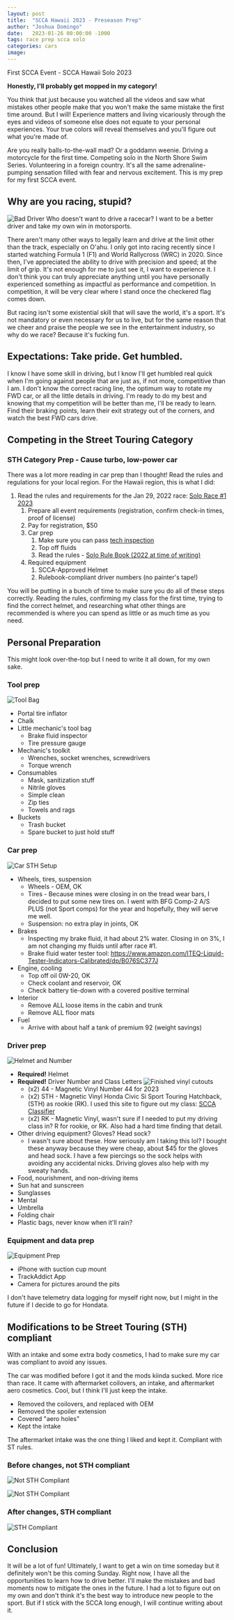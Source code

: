 ```yaml
---
layout: post
title:  "SCCA Hawaii 2023 - Preseason Prep"
author: "Joshua Domingo"
date:   2023-01-26 00:00:00 -1000
tags: race prep scca solo  
categories: cars
image: 
---
```


First SCCA Event - SCCA Hawaii Solo 2023

**Honestly, I'll probably get mopped in my category!**

You think that just because you watched all the videos and saw what mistakes other people make that you won't make the same mistake the first time around. But I will! Experience matters and living vicariously through the eyes and videos of someone else does not equate to your personal experiences. Your true colors will reveal themselves and you'll figure out what you're made of. 

Are you really balls-to-the-wall mad? Or a goddamn weenie. Driving a motorcycle for the first time. Competing solo in the North Shore Swim Series. Volunteering in a foreign country. It's all the same adrenaline-pumping sensation filled with fear and nervous excitement. This is my prep for my first SCCA event.



## Why are you racing, stupid?
![Bad Driver]()
Who doesn't want to drive a racecar? I want to be a better driver and take my own win in motorsports.

There aren't many other ways to legally learn and drive at the limit other than the track, especially on O'ahu. I only got into racing recently since I started watching Formula 1 (F1) and World Rallycross (WRC) in 2020. Since then, I've appreciated the ability to drive with precision and speed; at the limit of grip. It's not enough for me to just see it, I want to experience it. I don't think you can truly appreciate anything until you have personally experienced something as impactful as performance and competition. In competition, it will be very clear where I stand once the checkered flag comes down.

But racing isn't some existential skill that will save the world, it's a sport. It's not mandatory or even necessary for us to live, but for the same reason that we cheer and praise the people we see in the entertainment industry, so why do we race? Because it's fucking fun.
 

## Expectations: Take pride. Get humbled.

I know I have some skill in driving, but I know I'll get humbled real quick when I'm going against people that are just as, if not more, competitive than I am. I don't know the correct racing line, the optimum way to rotate my FWD car, or all the little details in driving. I'm ready to do my best and knowing that my competition will be better than me, I'll be ready to learn. Find their braking points, learn their exit strategy out of the corners, and watch the best FWD cars drive.

## Competing in the Street Touring Category

### STH Category Prep - Cause turbo, low-power car 

There was a lot more reading in car prep than I thought! Read the rules and regulations for your local region. For the Hawaii region, this is what I did:

1. Read the rules and requirements for the Jan 29, 2022 race: [Solo Race #1 2023](https://www.motorsportreg.com/events/scca-hawaii-solo-race-1-01-29-2023-aloha-stadium-lower-halawa-lot-795398)
   1. Prepare all event requirements (registration, confirm check-in times, proof of license)
   2. Pay for registration, $50 
   3. Car prep
      1. Make sure you can pass [tech inspection](https://dl.motorsportreg.com/bffc18f6-c10f-4697-a957-48bb4351c4b1/)
      2. Top off fluids
      3. Read the rules - [Solo Rule Book (2022 at time of writing)](https://cdn.connectsites.net/user_files/scca/downloads/000/060/877/2022_Solo_Rule_Bookv8.pdf?1661354272)
   4. Required equipment
      1. SCCA-Approved Helmet
      2. Rulebook-compliant driver numbers (no painter's tape!)

You will be putting in a bunch of time to make sure you do all of these steps correctly. Reading the rules, confirming my class for the first time, trying to find the correct helmet, and researching what other things are recommended is where you can spend as little or as much time as you need.

## Personal Preparation

This might look over-the-top but I need to write it all down, for my own sake.

### Tool prep
![Tool Bag]()

- Portal tire inflator
- Chalk 
- Little mechanic's tool bag
  - Brake fluid inspector
  - Tire pressure gauge
- Mechanic's toolkit
  - Wrenches, socket wrenches, screwdrivers
  - Torque wrench
- Consumables
  - Mask, sanitization stuff
  - Nitrile gloves
  - Simple clean
  - Zip ties
  - Towels and rags
- Buckets
  - Trash bucket
  - Spare bucket to just hold stuff

### Car prep
![Car STH Setup]()
- Wheels, tires, suspension
  - Wheels - OEM, OK
  - Tires - Because mines were closing in on the tread wear bars, I decided to put some new tires on. I went with BFG Comp-2 A/S PLUS (not Sport comps) for the year and hopefully, they will serve me well. 
  - Suspension: no extra play in joints, OK
- Brakes
  - Inspecting my brake fluid, it had about 2% water. Closing in on 3%, I am not changing my fluids until after race #1.
  - Brake fluid water tester tool: https://www.amazon.com/ITEQ-Liquid-Tester-Indicators-Calibrated/dp/B076SC377J  
- Engine, cooling
  - Top off oil 0W-20, OK
  - Check coolant and reservoir, OK
  - Check battery tie-down with a covered positive terminal
- Interior
  - Remove ALL loose items in the cabin and trunk
  - Remove ALL floor mats 
- Fuel
  - Arrive with about half a tank of premium 92 (weight savings)

### Driver prep
![Helmet and Number]()
- **Required!** Helmet
- **Required!** Driver Number and Class Letters
![Finished vinyl cutouts](https://sudoyashi.github.io/Joshis-Garage/assets/img/finishedvinyldecals.jpg)
  - (x2) 44 - Magnetic Vinyl Number 44 for 2023
  - (x2) STH - Magnetic Vinyl Honda Civic Si Sport Touring Hatchback, (STH) as rookie (RK). I used this site to figure out my class: [SCCA Classifier](https://www.scca-classifier.com/)
  - (x2) RK - Magnetic Vinyl, wasn't sure if I needed to put my driving class in? R for rookie, or RK. Also had a hard time finding that detail.
- Other driving equipment? Gloves? Head sock?
  - I wasn't sure about these. How seriously am I taking this lol? I bought these anyway because they were cheap, about $45 for the gloves and head sock. I have a few piercings so the sock helps with avoiding any accidental nicks. Driving gloves also help with my sweaty hands.
- Food, nourishment, and non-driving items
- Sun hat and sunscreen
- Sunglasses
- Mental
- Umbrella
- Folding chair
- Plastic bags, never know when it'll rain?

### Equipment and data prep

![Equipment Prep]()
- iPhone with suction cup mount
- TrackAddict App
- Camera for pictures around the pits

I don't have telemetry data logging for myself right now, but I might in the future if I decide to go for Hondata.


## Modifications to be Street Touring (STH) compliant

With an intake and some extra body cosmetics, I had to make sure my car was compliant to avoid any issues.

The car was modified before I got it and the mods kiinda sucked. More rice than race. It came with aftermarket coilovers, an intake, and aftermarket aero cosmetics. Cool, but I think I'll just keep the intake. 
- Removed the coilovers, and replaced with OEM
- Removed the spoiler extension
- Covered "aero holes"
- Kept the intake

The aftermarket intake was the one thing I liked and kept it. Compliant with ST rules.

### Before changes, not STH compliant

![Not STH Compliant](https://sudoyashi.github.io/Joshis-Garage/assets/img/civic/civic-sth-noncompliant-front.JPG)

![Not STH Compliant](https://sudoyashi.github.io/Joshis-Garage/assets/img/civic/civic-sth-noncompliant-rear.JPG)

### After changes, STH compliant

![STH Compliant]()

## Conclusion

It will be a lot of fun! Ultimately, I want to get a win on time someday but it definitely won't be this coming Sunday. Right now, I have all the opportunities to learn how to drive better. I'll make the mistakes and bad moments now to mitigate the ones in the future. I had a lot to figure out on my own and don't think it's the best way to introduce new people to the sport. But if I stick with the SCCA long enough, I will continue writing about it.